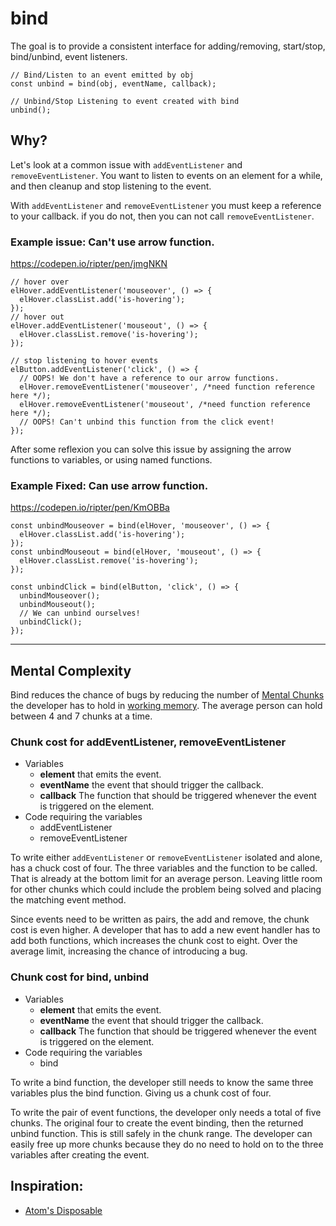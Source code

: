 # bind
The goal is to provide a consistent interface for adding/removing, start/stop, bind/unbind, event listeners.

```
// Bind/Listen to an event emitted by obj
const unbind = bind(obj, eventName, callback);

// Unbind/Stop Listening to event created with bind
unbind();
```

## Why?
Let's look at a common issue with `addEventListener` and `removeEventListener`. You want to listen to events on an element for a while, and then cleanup and stop listening to the event.

With `addEventListener` and `removeEventListener` you must keep a reference to your callback. if you do not, then you can not call `removeEventListener`.

### Example issue: Can't use arrow function.
https://codepen.io/ripter/pen/jmgNKN
```
// hover over
elHover.addEventListener('mouseover', () => {
  elHover.classList.add('is-hovering');
});
// hover out
elHover.addEventListener('mouseout', () => {
  elHover.classList.remove('is-hovering');
});

// stop listening to hover events
elButton.addEventListener('click', () => {
  // OOPS! We don't have a reference to our arrow functions.
  elHover.removeEventListener('mouseover', /*need function reference here */);
  elHover.removeEventListener('mouseout', /*need function reference here */);
  // OOPS! Can't unbind this function from the click event!
});
```

After some reflexion you can solve this issue by assigning the arrow functions to variables, or using named functions.



### Example Fixed: Can use arrow function.
https://codepen.io/ripter/pen/KmOBBa
```
const unbindMouseover = bind(elHover, 'mouseover', () => {
  elHover.classList.add('is-hovering');
});
const unbindMouseout = bind(elHover, 'mouseout', () => {
  elHover.classList.remove('is-hovering');
});

const unbindClick = bind(elButton, 'click', () => {
  unbindMouseover();
  unbindMouseout();
  // We can unbind ourselves!
  unbindClick();
});
```


---
## Mental Complexity

Bind reduces the chance of bugs by reducing the number of [Mental Chunks](https://en.wikipedia.org/wiki/Chunking_(psychology)) the developer has to hold in [working memory](https://en.wikipedia.org/wiki/Working_memory). The average person can hold between 4 and 7 chunks at a time.

### Chunk cost for addEventListener, removeEventListener
* Variables
  * **element** that emits the event.
  * **eventName** the event that should trigger the callback.
  * **callback** The function that should be triggered whenever the event is triggered on the element.
* Code requiring the variables
  * addEventListener
  * removeEventListener

To write either `addEventListener` or `removeEventListener` isolated and alone, has a chuck cost of four. The three variables and the function to be called. That is already at the bottom limit for an average person. Leaving little room for other chunks which could include the problem being solved and placing the matching event method.

Since events need to be written as pairs, the add and remove, the chunk cost is even higher. A developer that has to add a new event handler has to add both functions, which increases the chunk cost to eight. Over the average limit, increasing the chance of introducing a bug.

### Chunk cost for bind, unbind
* Variables
  * **element** that emits the event.
  * **eventName** the event that should trigger the callback.
  * **callback** The function that should be triggered whenever the event is triggered on the element.
* Code requiring the variables
  * bind

To write a bind function, the developer still needs to know the same three variables plus the bind function. Giving us a chunk cost of four.

To write the pair of event functions, the developer only needs a total of five chunks. The original four to create the event binding, then the returned unbind function. This is still safely in the chunk range. The developer can easily free up more chunks because they do no need to hold on to the three variables after creating the event.

## Inspiration:
* [Atom's Disposable](https://github.com/atom/event-kit)
